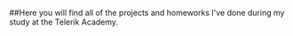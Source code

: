 ##Here you will find all of the projects and homeworks I've done during my study at the Telerik Academy.